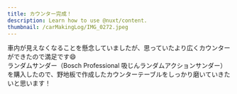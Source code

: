 ```yaml
---
title: カウンター完成！
description: Learn how to use @nuxt/content.
thumbnail: /carMakingLog/IMG_0272.jpeg
---
```

車内が見えなくなることを懸念していましたが、思っていたより広くカウンターができたので満足です😄  
ランダムサンダー（Bosch Professional 吸じんランダムアクションサンダー）を購入したので、野地板で作成したカウンターテーブルをしっかり磨いていきたいと思います！